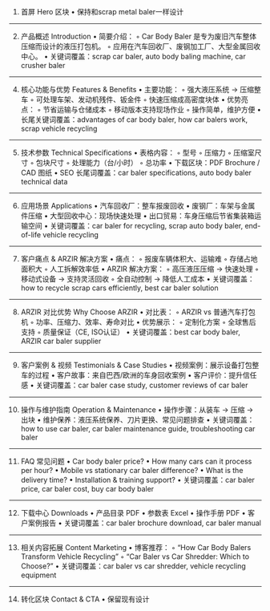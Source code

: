 1. 首屏 Hero 区块
• 保持和scrap metal baler一样设计
---
2. 产品概述 Introduction
• 简要介绍：
    ◦ Car Body Baler 是专为废旧汽车整体压缩而设计的液压打包机。
    ◦ 应用在汽车回收厂、废钢加工厂、大型金属回收中心。
• 关键词覆盖：scrap car baler, auto body baling machine, car crusher baler
---
4. 核心功能与优势 Features & Benefits
• 主要功能：
    ◦ 强大液压系统 → 压缩整车
    ◦ 可处理车架、发动机残件、钣金件
    ◦ 快速压缩成高密度块体
• 优势亮点：
    ◦ 节省运输与仓储成本
    ◦ 移动版本支持现场作业
    ◦ 操作简单，维护方便
• 长尾关键词覆盖：advantages of car body baler, how car balers work, scrap vehicle recycling
---
5. 技术参数 Technical Specifications
• 表格内容：
    ◦ 型号
    ◦ 压缩力
    ◦ 压缩室尺寸
    ◦ 包块尺寸
    ◦ 处理能力（台/小时）
    ◦ 总功率
• 下载区块：PDF Brochure / CAD 图纸
• SEO 长尾词覆盖：car baler specifications, auto body baler technical data
---
6. 应用场景 Applications
• 汽车回收厂：整车报废回收
• 废钢厂：车架与金属件压缩
• 大型回收中心：现场快速处理
• 出口贸易：车身压缩后节省集装箱运输空间
• 关键词覆盖：car baler for recycling, scrap auto body baler, end-of-life vehicle recycling
---
7. 客户痛点 & ARZIR 解决方案
• 痛点：
    ◦ 报废车辆体积大、运输难
    ◦ 存储占地面积大
    ◦ 人工拆解效率低
• ARZIR 解决方案：
    ◦ 高压液压压缩 → 快速处理
    ◦ 移动式设备 → 支持灵活回收
    ◦ 全自动控制 → 降低人工成本
• 关键词覆盖：how to recycle scrap cars efficiently, best car baler solution
---
8. ARZIR 对比优势 Why Choose ARZIR
• 对比表：
    ◦ ARZIR vs 普通汽车打包机
    ◦ 功率、压缩力、效率、寿命对比
• 优势展示：
    ◦ 定制化方案
    ◦ 全球售后支持
    ◦ 质量保证（CE, ISO认证）
• 关键词覆盖：best car body baler, ARZIR car baler supplier
---
9. 客户案例 & 视频 Testimonials & Case Studies
• 视频案例：展示设备打包整车的过程
• 客户故事：来自巴西/欧洲的车身回收案例
• 客户评价：提升信任感
• 关键词覆盖：car baler case study, customer reviews of car baler
---
10. 操作与维护指南 Operation & Maintenance
• 操作步骤：从装车 → 压缩 → 出块
• 维护保养：液压系统保养、刀片更换、常见问题排查
• 关键词覆盖：how to use car baler, car baler maintenance guide, troubleshooting car baler
---
11. FAQ 常见问题
• Car body baler price?
• How many cars can it process per hour?
• Mobile vs stationary car baler difference?
• What is the delivery time?
• Installation & training support?
• 关键词覆盖：car baler price, car baler cost, buy car body baler
---
12. 下载中心 Downloads
• 产品目录 PDF
• 参数表 Excel
• 操作手册 PDF
• 客户案例报告
• 关键词覆盖：car baler brochure download, car baler manual
---
13. 相关内容拓展 Content Marketing
• 博客推荐：
    ◦ “How Car Body Balers Transform Vehicle Recycling”
    ◦ “Car Baler vs Car Shredder: Which to Choose?”
• 关键词覆盖：car baler vs car shredder, vehicle recycling equipment
---
14. 转化区块 Contact & CTA
• 保留现有设计
